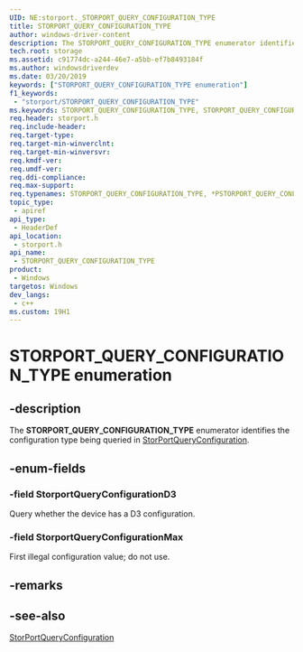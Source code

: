 ```yaml
---
UID: NE:storport._STORPORT_QUERY_CONFIGURATION_TYPE
title: STORPORT_QUERY_CONFIGURATION_TYPE
author: windows-driver-content
description: The STORPORT_QUERY_CONFIGURATION_TYPE enumerator identifies the configuration being queried in StorPortQueryConfiguration.
tech.root: storage
ms.assetid: c91774dc-a244-46e7-a5bb-ef7b8493184f
ms.author: windowsdriverdev
ms.date: 03/20/2019
keywords: ["STORPORT_QUERY_CONFIGURATION_TYPE enumeration"]
f1_keywords:
 - "storport/STORPORT_QUERY_CONFIGURATION_TYPE"
ms.keywords: STORPORT_QUERY_CONFIGURATION_TYPE, STORPORT_QUERY_CONFIGURATION_TYPE, *PSTORPORT_QUERY_CONFIGURATION_TYPE, 
req.header: storport.h
req.include-header:
req.target-type:
req.target-min-winverclnt:
req.target-min-winversvr:
req.kmdf-ver:
req.umdf-ver:
req.ddi-compliance:
req.max-support:
req.typenames: STORPORT_QUERY_CONFIGURATION_TYPE, *PSTORPORT_QUERY_CONFIGURATION_TYPE
topic_type: 
 - apiref
api_type: 
 - HeaderDef
api_location: 
 - storport.h
api_name: 
 - STORPORT_QUERY_CONFIGURATION_TYPE
product:
 - Windows
targetos: Windows
dev_langs:
 - c++
ms.custom: 19H1
---
```


# STORPORT_QUERY_CONFIGURATION_TYPE enumeration

## -description

The **STORPORT_QUERY_CONFIGURATION_TYPE** enumerator identifies the configuration type being queried in [StorPortQueryConfiguration](nf-storport-storportqueryconfiguration.md).

## -enum-fields

### -field StorportQueryConfigurationD3

Query whether the device has a D3 configuration.

### -field StorportQueryConfigurationMax

First illegal configuration value; do not use.

## -remarks

## -see-also

[StorPortQueryConfiguration](nf-storport-storportqueryconfiguration.md)
